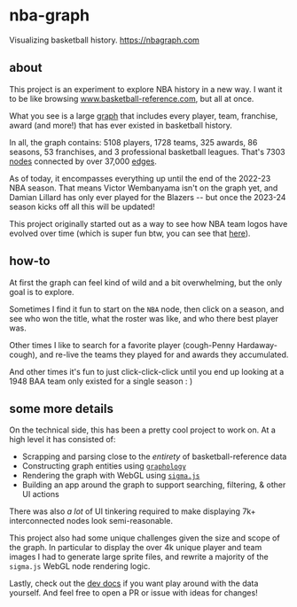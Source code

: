 # nba-graph

Visualizing basketball history. https://nbagraph.com

## about

This project is an experiment to explore NBA history in a new way. I want it to be like browsing www.basketball-reference.com, but all at once. 

What you see is a large [graph](https://en.wikipedia.org/wiki/Graph_(abstract_data_type)) that includes every player, team, franchise, award (and more!) that has ever existed in basketball history.

In all, the graph contains: 5108 players, 1728 teams, 325 awards, 86 seasons, 53 franchises, and 3 professional basketball leagues. That's 7303 [nodes](https://en.wikipedia.org/wiki/Vertex_(graph_theory)) connected by over 37,000 [edges](https://en.wikipedia.org/wiki/Glossary_of_graph_theory#edge).

As of today, it encompasses everything up until the end of the 2022-23 NBA season. That means Victor Wembanyama isn't on the graph yet, and Damian Lillard has only ever played for the Blazers -- but once the 2023-24 season kicks off all this will be updated!

This project originally started out as a way to see how NBA team logos have evolved over time (which is super fun btw, you can see that [here](https://www.reddit.com/r/nba/comments/10ryoq1/nba_team_logos_over_time/)). 

## how-to

At first the graph can feel kind of wild and a bit overwhelming, but the only goal is to explore. 

Sometimes I find it fun to start on the `NBA` node, then click on a season, and see who won the title, what the roster was like, and who there best player was. 

Other times I like to search for a favorite player (cough-Penny Hardaway-cough), and re-live the teams they played for and awards they accumulated.

And other times it's fun to just click-click-click until you end up looking at a 1948 BAA team only existed for a single season : )

## some more details

On the technical side, this has been a pretty cool project to work on. At a high level it has consisted of:

* Scrapping and parsing close to the *entirety* of basketball-reference data
* Constructing graph entities using [`graphology`](https://graphology.github.io/)
* Rendering the graph with WebGL using [`sigma.js`](https://github.com/jacomyal/sigma.js)
* Building an app around the graph to support searching, filtering, & other UI actions

There was also *a lot* of UI tinkering required to make displaying 7k+ interconnected nodes look semi-reasonable. 

This project also had some unique challenges given the size and scope of the graph. In particular to display the over 4k unique player and team images I had to generate large sprite files, and rewrite a majority of the `sigma.js` WebGL node rendering logic.

Lastly, check out the [dev docs](docs/dev.md) if you want play around with the data yourself. And feel free to open a PR or issue with ideas for changes!
